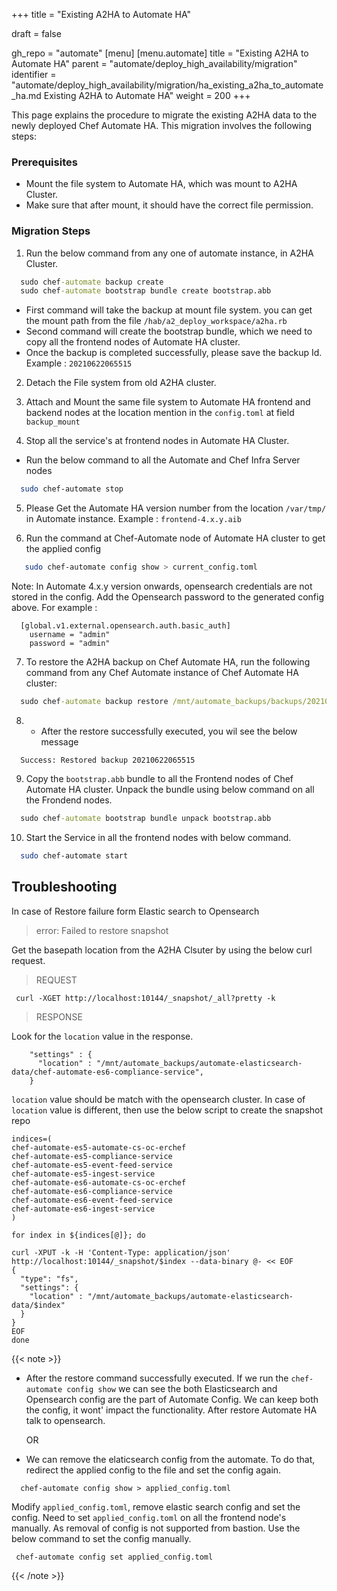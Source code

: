+++
title = "Existing A2HA to Automate HA"

draft = false

gh_repo = "automate"
[menu]
  [menu.automate]
    title = "Existing A2HA to Automate HA"
    parent = "automate/deploy_high_availability/migration"
    identifier = "automate/deploy_high_availability/migration/ha_existing_a2ha_to_automate_ha.md Existing A2HA to Automate HA"
    weight = 200
+++

This page explains the procedure to migrate the existing A2HA data to the newly deployed Chef Automate HA. This migration involves the following steps:

### Prerequisites
- Mount the file system to Automate HA, which was mount to A2HA Cluster.
- Make sure that after mount, it should have the correct file permission. 


### Migration Steps 

1. Run the below command from any one of automate instance, in A2HA Cluster.
  ```cmd
    sudo chef-automate backup create
    sudo chef-automate bootstrap bundle create bootstrap.abb
  ```
  - First command will take the backup at mount file system. you can get the mount path from the file `/hab/a2_deploy_workspace/a2ha.rb`
  - Second command will create the bootstrap bundle, which we need to copy all the frontend nodes of Automate HA cluster. 
  - Once the backup is completed successfully, please save the backup Id. Example : `20210622065515`
2. Detach the File system from old A2HA cluster. 

3. Attach and Mount the same file system to Automate HA frontend and backend nodes at the location mention in the `config.toml` at field `backup_mount` 

4. Stop all the service's at frontend nodes in Automate HA Cluster.
  - Run the below command to all the Automate and Chef Infra Server nodes
  ``` bash
    sudo chef-automate stop
  ``` 

5. Please Get the Automate HA version number from the location `/var/tmp/` in Automate instance. Example : `frontend-4.x.y.aib`

6. Run the command at Chef-Automate node of Automate HA cluster to get the applied config
  ```bash
     sudo chef-automate config show > current_config.toml 
  ``` 
  Note: In Automate 4.x.y version onwards, opensearch credentials are not stored in the config. Add the Opensearch password to the generated config above.
  For example : 
  ```
    [global.v1.external.opensearch.auth.basic_auth]
      username = "admin"
      password = "admin"
  ```

7. To restore the A2HA backup on Chef Automate HA, run the following command from any Chef Automate instance of Chef Automate HA cluster:

  ```cmd
    sudo chef-automate backup restore /mnt/automate_backups/backups/20210622065515/ --patch-config current_config.toml --airgap-bundle /var/tmp/frontend-4.x.y.aib --skip-preflight
  ```

8.  - After the restore successfully executed, you wil see the below message
  
  ```
    Success: Restored backup 20210622065515
  ```

9. Copy the `bootstrap.abb` bundle to all the Frontend nodes of Chef Automate HA cluster. Unpack the bundle using below command on all the Frondend nodes.
 
  ```cmd
    sudo chef-automate bootstrap bundle unpack bootstrap.abb
  ```

10. Start the Service in all the frontend nodes with below command.
  ``` bash
    sudo chef-automate start
  ``` 

## Troubleshooting 

In case of Restore failure form Elastic search to Opensearch
> error: Failed to restore snapshot

Get the basepath location from the A2HA Clsuter by using the below curl request. 
> REQUEST
```
 curl -XGET http://localhost:10144/_snapshot/_all?pretty -k 
```
> RESPONSE

  Look for the `location` value in the response. 
```
    "settings" : {
      "location" : "/mnt/automate_backups/automate-elasticsearch-data/chef-automate-es6-compliance-service",
    }
```
`location` value should be match with the opensearch cluster. 
In case of `location` value is different, then use the below script to create the snapshot repo
```
indices=(
chef-automate-es5-automate-cs-oc-erchef
chef-automate-es5-compliance-service
chef-automate-es5-event-feed-service
chef-automate-es5-ingest-service
chef-automate-es6-automate-cs-oc-erchef
chef-automate-es6-compliance-service
chef-automate-es6-event-feed-service
chef-automate-es6-ingest-service
)

for index in ${indices[@]}; do

curl -XPUT -k -H 'Content-Type: application/json' http://localhost:10144/_snapshot/$index --data-binary @- << EOF
{
  "type": "fs",
  "settings": {
    "location" : "/mnt/automate_backups/automate-elasticsearch-data/$index"
  }
}
EOF
done
```
{{< note >}}
  - After the restore command successfully executed. If we run the `chef-automate config show` 
  we can see the both Elasticsearch and Opensearch config are the part of Automate Config. We can keep both the config, it wont' impact the functionality. After restore Automate HA talk to opensearch.

    OR

  -  We can remove the elaticsearch config from the automate. To do that, redirect the applied config to the file and set the config again.
  ``` 
    chef-automate config show > applied_config.toml
  ```
  Modify `applied_config.toml`, remove elastic search config and set the config.
  Need to set `applied_config.toml` on all the frontend node's manually. As removal of config is not supported from bastion. 
  Use the below command to set the config manually.
  ```
   chef-automate config set applied_config.toml
  ```
  
{{< /note >}}